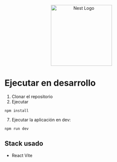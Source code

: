 <p align="center">
  <a href="https://es.react.dev/" target="blank"><img src="https://sigdeletras.com/images/blog/202004_react_leaflet/react.png" width="200" alt="Nest Logo" /></a>
</p>

# Ejecutar en desarrollo

1. Clonar el repositorio
2. Ejecutar
```
npm install
```

7. Ejecutar la aplicación en dev:
```
npm run dev
```


## Stack usado
* React Vite